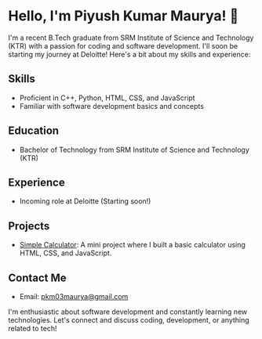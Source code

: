 # Hello, I'm Piyush Kumar Maurya! 👋

I'm a recent B.Tech graduate from SRM Institute of Science and Technology (KTR) with a passion for coding and software development. I'll soon be starting my journey at Deloitte! Here's a bit about my skills and experience:

## Skills
- Proficient in C++, Python, HTML, CSS, and JavaScript
- Familiar with software development basics and concepts

## Education
- Bachelor of Technology from SRM Institute of Science and Technology (KTR)

## Experience
- Incoming role at Deloitte (Starting soon!)

## Projects
- [Simple Calculator](Link): A mini project where I built a basic calculator using HTML, CSS, and JavaScript.

## Contact Me
- Email: pkm03maurya@gmail.com

I'm enthusiastic about software development and constantly learning new technologies. Let's connect and discuss coding, development, or anything related to tech!
